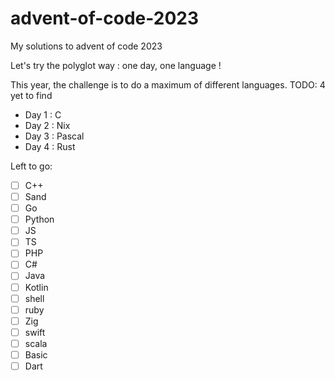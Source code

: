 # advent-of-code-2023

My solutions to advent of code 2023

Let's try the polyglot way : one day, one language !

This year, the challenge is to do a maximum of different languages. TODO: 4 yet to find

- Day 1 : C
- Day 2 : Nix
- Day 3 : Pascal
- Day 4 : Rust

Left to go:

- [ ] C++
- [ ] Sand
- [ ] Go
- [ ] Python
- [ ] JS
- [ ] TS
- [ ] PHP
- [ ] C#
- [ ] Java
- [ ] Kotlin
- [ ] shell
- [ ] ruby
- [ ] Zig
- [ ] swift
- [ ] scala
- [ ] Basic
- [ ] Dart
